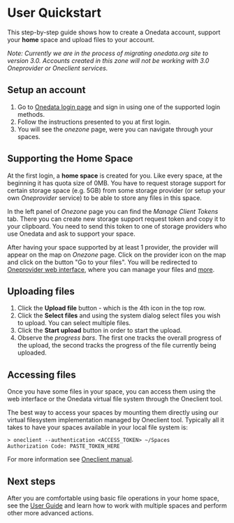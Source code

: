 # User Quickstart
This step-by-step guide shows how to create a Onedata account, support your **home** space and upload files to your account.

<!--
REMOVE THIS WHEN THE onedata.org IS UPDATED TO 3.0
-->
*Note: Currently we are in the process of migrating onedata.org site to version 3.0. Accounts created in this zone will not be working with 3.0 Oneprovider or Oneclient services.*

## Setup an account
1. Go to [Onedata login page](https://onedata.org/login) and sign in using one of the supported login methods.
2. Follow the instructions presented to you at first login.
3. You will see the *onezone* page, were you can navigate through your spaces.

<!--
For more information about different ways of authenticating with Onedata, see [Authentication](..//authentication.md).
For more information about managing your account, see [Account management](account_management.md).
-->
## Supporting the Home Space
At the first login, a **home space** is created for you. Like every space, at the beginning it has quota size of 0MB. You have to request storage support for certain storage space (e.g. 5GB) from some storage provider (or setup your own *Oneprovider* service) to be able to store any files in this space.

In the left panel of *Onezone* page you can find the *Manage Client Tokens* tab. There you can create new storage support request token and copy it to your clipboard. You need to send this token to one of storage providers who use Onedata and ask to support your space.

After having your space supported by at least 1 provider, the provider will appear on the map on *Onezone* page. Click on the provider icon on the map and click on the button "Go to your files". You will be redirected to [Oneprovider web interface](../user_guide.md), where you can manage your files and [more](../user_guide.md).

## Uploading files
1. Click the **Upload file** button - which is the 4th icon in the top row.
2. Click the **Select files** and using the system dialog select files you wish to upload. You can select multiple files.
3. Click the **Start upload** button in order to start the upload.
4. Observe the *progress bars*. The first one tracks the overall progress of the upload, the second tracks the progress of the file currently being uploaded.

## Accessing files
Once you have some files in your space, you can access them using the web interface or the Onedata virtual file system through the Oneclient tool.

The best way to access your spaces by mounting them directly using our virtual filesystem implementation managed by Oneclient tool. Typically all it takes to have your spaces available in your local file system is:

```
> oneclient --authentication <ACCESS_TOKEN> ~/Spaces
Authorization Code: PASTE_TOKEN_HERE
```

For more information see [Oneclient manual](../using_onedata/oneclient.md).

## Next steps
After you are comfortable using basic file operations in your home space, see the [User Guide](../user_guide.md) and learn how to work with multiple spaces and perform other more advanced actions.
